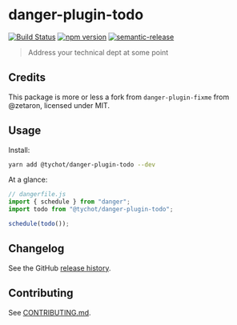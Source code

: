 # danger-plugin-todo

[![Build Status](https://travis-ci.org/tychota/danger-plugin-flow.svg?branch=master)](https://travis-ci.org/tychota/danger-plugin-flow)
[![npm version](https://badge.fury.io/js/danger-plugin-flow.svg)](https://badge.fury.io/js/danger-plugin-flow)
[![semantic-release](https://img.shields.io/badge/%20%20%F0%9F%93%A6%F0%9F%9A%80-semantic--release-e10079.svg)](https://github.com/semantic-release/semantic-release)

> Address your technical dept at some point

## Credits

This package is more or less a fork from `danger-plugin-fixme` from @zetaron, licensed under MIT.

## Usage

Install:

```sh
yarn add @tychot/danger-plugin-todo --dev
```

At a glance:

```js
// dangerfile.js
import { schedule } from "danger";
import todo from "@tychot/danger-plugin-todo";

schedule(todo());
```

## Changelog

See the GitHub [release history](https://github.com/tychota/taiichi/releases).

## Contributing

See [CONTRIBUTING.md](CONTRIBUTING.md).
